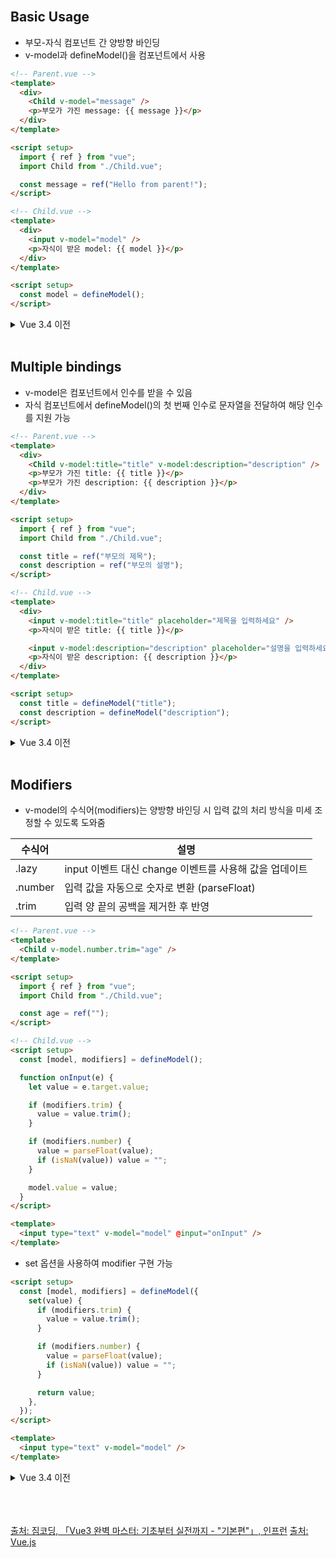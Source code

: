 <br />

## Basic Usage

- 부모-자식 컴포넌트 간 양방향 바인딩
- v-model과 defineModel()을 컴포넌트에서 사용

```html
<!-- Parent.vue -->
<template>
  <div>
    <Child v-model="message" />
    <p>부모가 가진 message: {{ message }}</p>
  </div>
</template>

<script setup>
  import { ref } from "vue";
  import Child from "./Child.vue";

  const message = ref("Hello from parent!");
</script>
```

```html
<!-- Child.vue -->
<template>
  <div>
    <input v-model="model" />
    <p>자식이 받은 model: {{ model }}</p>
  </div>
</template>

<script setup>
  const model = defineModel();
</script>
```

<p></p>

<details>
  <summary>Vue 3.4 이전</summary>

- 기본적으로 prop 명은 modelValue, event 명은 update:modelValue 를 써야 함

```html
<!-- Parent.vue -->
<template>
  <div>
    <Child v-model="message" />
    <p>부모가 가진 message: {{ message }}</p>
  </div>
</template>

<script setup>
  import { ref } from "vue";
  import Child from "./Child.vue";

  const message = ref("Hello from parent!");
</script>
```

```html
<!-- Child.vue -->
<template>
  <div>
    <input
      :value="modelValue"
      @input="$emit('update:modelValue', $event.target.value)"
    />
    <!-- $event.target = event가 발생한 실제 DOM 요소 -->
    <p>자식이 받은 modelValue: {{ modelValue }}</p>
  </div>
</template>

<script setup>
  defineProps({
    modelValue: String,
  });

  defineEmits(["update:modelValue"]);
</script>
```

<p></p>

- computed를 활용해서 조금 더 깔끔하게 v-model을 구현 가능

```html
<!-- Parent.vue -->
<template>
  <div>
    <Child v-model="message" />
    <p>부모가 가진 message: {{ message }}</p>
  </div>
</template>

<script setup>
  import { ref } from "vue";
  import Child from "./Child.vue";

  const message = ref("Hello from parent!");
</script>
```

```html
<!-- Child.vue -->
<template>
  <div>
    <input v-model="localModel" />
    <p>자식이 받은 modelValue: {{ modelValue }}</p>
  </div>
</template>

<script setup>
  import { computed } from "vue";

  const props = defineProps({
    modelValue: String,
  });

  const emit = defineEmits(["update:modelValue"]);

  // computed를 사용해서 getter/setter 연결
  const localModel = computed({
    get() {
      return props.modelValue;
    },
    set(value) {
      emit("update:modelValue", value);
    },
  });
</script>
```

</details>

<br />

## Multiple bindings

- v-model은 컴포넌트에서 인수를 받을 수 있음
- 자식 컴포넌트에서 defineModel()의 첫 번째 인수로 문자열을 전달하여 해당 인수를 지원 가능

```html
<!-- Parent.vue -->
<template>
  <div>
    <Child v-model:title="title" v-model:description="description" />
    <p>부모가 가진 title: {{ title }}</p>
    <p>부모가 가진 description: {{ description }}</p>
  </div>
</template>

<script setup>
  import { ref } from "vue";
  import Child from "./Child.vue";

  const title = ref("부모의 제목");
  const description = ref("부모의 설명");
</script>
```

```html
<!-- Child.vue -->
<template>
  <div>
    <input v-model:title="title" placeholder="제목을 입력하세요" />
    <p>자식이 받은 title: {{ title }}</p>

    <input v-model:description="description" placeholder="설명을 입력하세요" />
    <p>자식이 받은 description: {{ description }}</p>
  </div>
</template>

<script setup>
  const title = defineModel("title");
  const description = defineModel("description");
</script>
```

<p></p>

<details>
  <summary>Vue 3.4 이전</summary>

- 여러 개의 v-model을 사용하려면, modelValue와 update:modelValue 외에도 v-model 이름을 다르게 지정해야 함
- 이를 위해 v-model:propName을 사용하고, 자식 컴포넌트에서는 해당 prop에 맞는 update:propName 이벤트를 emit하면 됨

```html
<!-- Parent.vue -->
<template>
  <div>
    <Child v-model:title="title" v-model:description="description" />
    <p>부모가 가진 title: {{ title }}</p>
    <p>부모가 가진 description: {{ description }}</p>
  </div>
</template>

<script setup>
  import { ref } from "vue";
  import Child from "./Child.vue";

  const title = ref("부모의 제목");
  const description = ref("부모의 설명");
</script>
```

```html
<!-- Child.vue -->
<template>
  <div>
    <input
      :value="title"
      @input="$emit('update:title', $event.target.value)"
      placeholder="제목을 입력하세요"
    />
    <p>자식이 받은 title: {{ title }}</p>

    <input
      :value="description"
      @input="$emit('update:description', $event.target.value)"
      placeholder="설명을 입력하세요"
    />
    <p>자식이 받은 description: {{ description }}</p>
  </div>
</template>

<script setup>
  defineProps({
    title: String,
    description: String,
  });

  defineEmits(["update:title", "update:description"]);
</script>
```

</details>

<br />

## Modifiers

- v-model의 수식어(modifiers)는 양방향 바인딩 시 입력 값의 처리 방식을 미세 조정할 수 있도록 도와줌

| 수식어  | 설명                                                   |
| ------- | ------------------------------------------------------ |
| .lazy   | input 이벤트 대신 change 이벤트를 사용해 값을 업데이트 |
| .number | 입력 값을 자동으로 숫자로 변환 (parseFloat)            |
| .trim   | 입력 양 끝의 공백을 제거한 후 반영                     |

```html
<!-- Parent.vue -->
<template>
  <Child v-model.number.trim="age" />
</template>

<script setup>
  import { ref } from "vue";
  import Child from "./Child.vue";

  const age = ref("");
</script>
```

```html
<!-- Child.vue -->
<script setup>
  const [model, modifiers] = defineModel();

  function onInput(e) {
    let value = e.target.value;

    if (modifiers.trim) {
      value = value.trim();
    }

    if (modifiers.number) {
      value = parseFloat(value);
      if (isNaN(value)) value = "";
    }

    model.value = value;
  }
</script>

<template>
  <input type="text" v-model="model" @input="onInput" />
</template>
```

<p></p>

- set 옵션을 사용하여 modifier 구현 가능

```html
<script setup>
  const [model, modifiers] = defineModel({
    set(value) {
      if (modifiers.trim) {
        value = value.trim();
      }

      if (modifiers.number) {
        value = parseFloat(value);
        if (isNaN(value)) value = "";
      }

      return value;
    },
  });
</script>

<template>
  <input type="text" v-model="model" />
</template>
```

<p></p>

<details>
  <summary>Vue 3.4 이전</summary>

- 컴포넌트에서 수식어를 처리하려면 modelModifiers라는 prop을 통해 전달받음
- modelModifiers는 Vue가 자동으로 컴포넌트에 주입하는 특별한 prop이므로 defineProps로 명시해주어야 함
- modelModifiers는 객체 형태이며, 사용된 수식어 이름이 true로 표시됨
- v-model.number.trim은 일반 HTML &lt;input&gt;에만 자동 동작하고, 커스텀 컴포넌트에서는 Vue가 수식어 정보를 modelModifiers로 넘겨줄 뿐, 실제 .trim이나 .number 처리는 컴포넌트가 직접 구현해야함

```html
<!-- Parent.vue -->
<template>
  <Child v-model.number.trim="age" />
</template>

<script setup>
  import { ref } from "vue";
  import Child from "./Child.vue";

  const age = ref("");
</script>
```

```html
<!-- Child.vue -->
<script setup>
  const props = defineProps({
    modelValue: [String, Number],
    modelModifiers: Object,
  });

  const emit = defineEmits(["update:modelValue"]);

  function onInput(e) {
    let value = e.target.value;

    if (props.modelModifiers.trim) {
      value = value.trim();
    }
    if (props.modelModifiers.number) {
      value = parseFloat(value);
      if (isNaN(value)) value = "";
    }

    emit("update:modelValue", value);
  }
</script>

<template>
  <input :value="modelValue" @input="onInput" />
</template>
```

</details>

<br />
<br />
<br />

[출처: 짐코딩, 「Vue3 완벽 마스터: 기초부터 실전까지 - "기본편"」, 인프런](https://www.inflearn.com/course/vue-%EC%99%84%EB%B2%BD-%EA%B8%B0%EB%B3%B8)
[출처: Vue.js](https://vuejs.org/guide/components/v-model.html)

<br />
